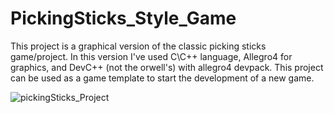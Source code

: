 # PickingSticks_Style_Game
 This project is a graphical version of the classic picking sticks game/project. In this version I've used C\C++ language, Allegro4 for graphics, and DevC++ (not the orwell's) with allegro4 devpack. This project can be used as a game template to start the development of a new game.  

![pickingSticks_Project](https://user-images.githubusercontent.com/38843303/124403440-d81c2000-dd0c-11eb-9dad-2234b892feee.png)
